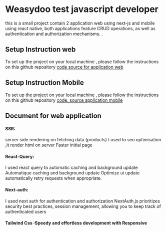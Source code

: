 # Weasydoo test javascript developer 

this is  a small project contain 2 application web using next-js
and mobile using react native, both applications feature CRUD operations, as well as authentication and authorization mechanisms.
.

## Setup  Instruction web

To set up the project on your local machine , please  follow the instructions  on this github repository
[code source for application web](https://github.com/abderrahmaneosmani/weasydoo-nextjs "code source for application web")

## Setup Instruction Mobile

To set up the project on your local machine , please  follow the instructions  on this github repository
[code. source application mobile](https://github.com/abderrahmaneosmani/WeasydooApplication "code. source application mobile")

## Document for  web application 

#### SSR:
server side rendering on fetching data (products)
I used to seo optimisation ,it render html on server
Faster initial page

#### React-Query:
I used react query to automatic caching and background update
Automatique caching and background update
Optimize ui update
automatically retry requests when appropriate.

#### Next-auth: 
I used next auth for authentication and authorization 
 NextAuth.js prioritizes security best practices,
session management, allowing you to keep track of authenticated users

#### Tailwind Css :Speedy and effortless development with Responsive



